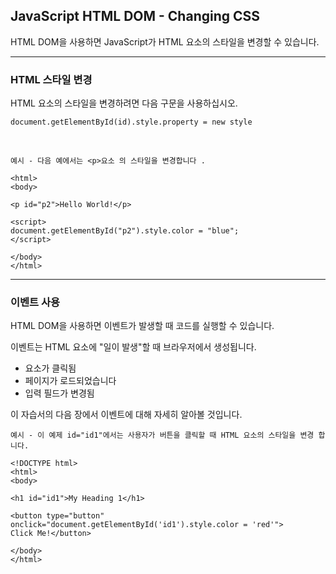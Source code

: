 ## JavaScript HTML DOM - Changing CSS

HTML DOM을 사용하면 JavaScript가 HTML 요소의 스타일을 변경할 수 있습니다.

---

### HTML 스타일 변경

HTML 요소의 스타일을 변경하려면 다음 구문을 사용하십시오.

    document.getElementById(id).style.property = new style

<br />

    예시 - 다음 예에서는 <p>요소 의 스타일을 변경합니다 .

    <html>
    <body>

    <p id="p2">Hello World!</p>

    <script>
    document.getElementById("p2").style.color = "blue";
    </script>

    </body>
    </html>

---

### 이벤트 사용

HTML DOM을 사용하면 이벤트가 발생할 때 코드를 실행할 수 있습니다.

이벤트는 HTML 요소에 "일이 발생"할 때 브라우저에서 생성됩니다.

- 요소가 클릭됨
- 페이지가 로드되었습니다
- 입력 필드가 변경됨

이 자습서의 다음 장에서 이벤트에 대해 자세히 알아볼 것입니다.

    예시 - 이 예제 id="id1"에서는 사용자가 버튼을 클릭할 때 HTML 요소의 스타일을 변경 합니다.

    <!DOCTYPE html>
    <html>
    <body>

    <h1 id="id1">My Heading 1</h1>

    <button type="button"
    onclick="document.getElementById('id1').style.color = 'red'">
    Click Me!</button>

    </body>
    </html>
